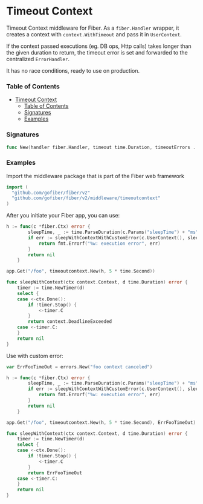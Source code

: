 # Timeout Context
Timeout Context middleware for Fiber. As a `fiber.Handler` wrapper, it creates a context with `context.WithTimeout` and pass it in `UserContext`.

If the context passed executions (eg. DB ops, Http calls) takes longer than the given duration to return, the timeout error is set and forwarded to the centralized `ErrorHandler`.

It has no race conditions, ready to use on production.

### Table of Contents
- [Timeout Context](#timeout-context)
    - [Table of Contents](#table-of-contents)
    - [Signatures](#signatures)
    - [Examples](#examples)


### Signatures
```go
func New(handler fiber.Handler, timeout time.Duration, timeoutErrors ...error) fiber.Handler
```

### Examples
Import the middleware package that is part of the Fiber web framework
```go
import (
  "github.com/gofiber/fiber/v2"
  "github.com/gofiber/fiber/v2/middleware/timeoutcontext"
)
```

After you initiate your Fiber app, you can use:
```go
h := func(c *fiber.Ctx) error {
		sleepTime, _ := time.ParseDuration(c.Params("sleepTime") + "ms")
		if err := sleepWithContextWithCustomError(c.UserContext(), sleepTime); err != nil {
			return fmt.Errorf("%w: execution error", err)
		}
		return nil
	}

app.Get("/foo", timeoutcontext.New(h, 5 * time.Second))

func sleepWithContext(ctx context.Context, d time.Duration) error {
	timer := time.NewTimer(d)
	select {
	case <-ctx.Done():
		if !timer.Stop() {
			<-timer.C
		}
		return context.DeadlineExceeded
	case <-timer.C:
	}
	return nil
}

```

Use with custom error:
```go
var ErrFooTimeOut = errors.New("foo context canceled")

h := func(c *fiber.Ctx) error {
		sleepTime, _ := time.ParseDuration(c.Params("sleepTime") + "ms")
		if err := sleepWithContextWithCustomError(c.UserContext(), sleepTime); err != nil {
			return fmt.Errorf("%w: execution error", err)
		}
		return nil
	}

app.Get("/foo", timeoutcontext.New(h, 5 * time.Second), ErrFooTimeOut)

func sleepWithContext(ctx context.Context, d time.Duration) error {
	timer := time.NewTimer(d)
	select {
	case <-ctx.Done():
		if !timer.Stop() {
			<-timer.C
		}
		return ErrFooTimeOut
	case <-timer.C:
	}
	return nil
}

```
